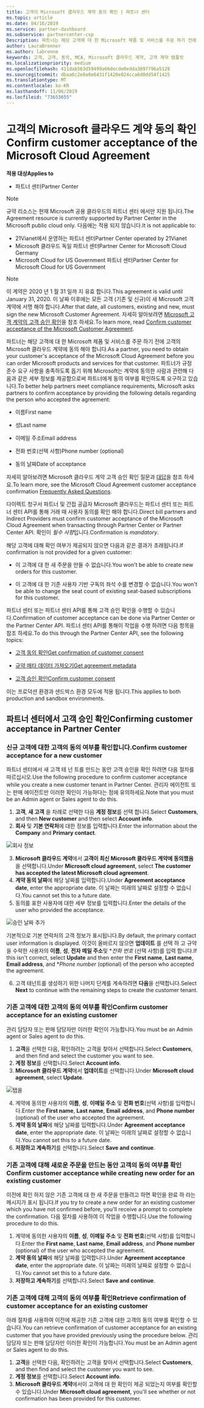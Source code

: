 ```yaml
---
title: 고객의 Microsoft 클라우드 계약 동의 확인 | 파트너 센터
ms.topic: article
ms.date: 04/16/2019
ms.service: partner-dashboard
ms.subservice: partnercenter-csp
Description: 파트너는 해당 고객에 대 한 Microsoft 제품 및 서비스를 주문 하기 전에 고객의 Microsoft 클라우드 계약에 동의 해야 합니다. 파트너가 규정 준수 요구 사항을 충족하도록 돕기 위해 Microsoft는 계약에 동의한 사람과 관련해 특정 세부 정보를 제공함으로써 파트너에게 동의 여부를 확인하도록 요구하고 있습니다.
author: LauraBrenner
ms.author: labrenne
keywords: 고객, 고객, 동의, MCA, Microsoft 클라우드 계약, 고객 계약 템플릿
ms.localizationpriority: medium
ms.openlocfilehash: 411dab563d59499a66decde0edda3897796a5128
ms.sourcegitcommit: dbaa6c2e8a0e6431f1420e024cca6d0dd54f1425
ms.translationtype: MT
ms.contentlocale: ko-KR
ms.lasthandoff: 11/06/2019
ms.locfileid: "73653655"
---
```

# <a name="confirm-customer-acceptance-of-the-microsoft-cloud-agreement"></a><span data-ttu-id="28994-105">고객의 Microsoft 클라우드 계약 동의 확인</span><span class="sxs-lookup"><span data-stu-id="28994-105">Confirm customer acceptance of the Microsoft Cloud Agreement</span></span>

<span data-ttu-id="28994-106">**적용 대상**</span><span class="sxs-lookup"><span data-stu-id="28994-106">**Applies to**</span></span>
-  <span data-ttu-id="28994-107">파트너 센터</span><span class="sxs-lookup"><span data-stu-id="28994-107">Partner Center</span></span>

> [!NOTE]
> <span data-ttu-id="28994-108">규약 리소스는 현재 Microsoft 공용 클라우드의 파트너 센터 에서만 지원 됩니다.</span><span class="sxs-lookup"><span data-stu-id="28994-108">The Agreement resource is currently supported by Partner Center in the Microsoft public cloud only.</span></span> <span data-ttu-id="28994-109">다음에는 적용 되지 않습니다.</span><span class="sxs-lookup"><span data-stu-id="28994-109">It is not applicable to:</span></span>
> * <span data-ttu-id="28994-110">21Vianet에서 운영하는 파트너 센터</span><span class="sxs-lookup"><span data-stu-id="28994-110">Partner Center operated by 21Vianet</span></span>
> * <span data-ttu-id="28994-111">Microsoft 클라우드 독일 파트너 센터</span><span class="sxs-lookup"><span data-stu-id="28994-111">Partner Center for Microsoft Cloud Germany</span></span>
> * <span data-ttu-id="28994-112">Microsoft Cloud for US Government 파트너 센터</span><span class="sxs-lookup"><span data-stu-id="28994-112">Partner Center for Microsoft Cloud for US Government</span></span>

>[!NOTE]
><span data-ttu-id="28994-113">이 계약은 2020 년 1 월 31 일까 지 유효 합니다.</span><span class="sxs-lookup"><span data-stu-id="28994-113">This agreement is valid until January 31, 2020.</span></span> <span data-ttu-id="28994-114">이 날짜 이후에는 모든 고객 (기존 및 신규)이 새 Microsoft 고객 계약에 서명 해야 합니다.</span><span class="sxs-lookup"><span data-stu-id="28994-114">After that date, all customers, existing and new, must sign the new Microsoft Customer Agreement.</span></span> <span data-ttu-id="28994-115">자세히 알아보려면 [Microsoft 고객 계약의 고객 승인 확인](confirm-customer-agreement.md)을 참조 하세요.</span><span class="sxs-lookup"><span data-stu-id="28994-115">To learn more, read [Confirm customer acceptance of the Microsoft Customer Agreement](confirm-customer-agreement.md).</span></span>

<span data-ttu-id="28994-116">파트너는 해당 고객에 대 한 Microsoft 제품 및 서비스를 주문 하기 전에 고객의 Microsoft 클라우드 계약에 동의 해야 합니다.</span><span class="sxs-lookup"><span data-stu-id="28994-116">As a partner, you need to obtain your customer's acceptance of the Microsoft Cloud Agreement before you can order Microsoft products and services for that customer.</span></span> <span data-ttu-id="28994-117">파트너가 규정 준수 요구 사항을 충족하도록 돕기 위해 Microsoft는 계약에 동의한 사람과 관련해 다음과 같은 세부 정보를 제공함으로써 파트너에게 동의 여부를 확인하도록 요구하고 있습니다.</span><span class="sxs-lookup"><span data-stu-id="28994-117">To better help partners meet compliance requirements, Microsoft asks partners to confirm acceptance by providing the following details regarding the person who accepted the agreement:</span></span> 

-   <span data-ttu-id="28994-118">이름</span><span class="sxs-lookup"><span data-stu-id="28994-118">First name</span></span>

-   <span data-ttu-id="28994-119">성</span><span class="sxs-lookup"><span data-stu-id="28994-119">Last name</span></span>

-   <span data-ttu-id="28994-120">이메일 주소</span><span class="sxs-lookup"><span data-stu-id="28994-120">Email address</span></span>

-   <span data-ttu-id="28994-121">전화 번호(선택 사항)</span><span class="sxs-lookup"><span data-stu-id="28994-121">Phone number (optional)</span></span>

-   <span data-ttu-id="28994-122">동의 날짜</span><span class="sxs-lookup"><span data-stu-id="28994-122">Date of acceptance</span></span>

<span data-ttu-id="28994-123">자세히 알아보려면 Microsoft 클라우드 계약 고객 승인 확인 질문과 [대답](https://docs.microsoft.com/partner-center/confirm-consent-faq)을 참조 하세요.</span><span class="sxs-lookup"><span data-stu-id="28994-123">To learn more, see the Microsoft Cloud Agreement customer acceptance confirmation [Frequently Asked Questions](https://docs.microsoft.com/partner-center/confirm-consent-faq).</span></span>

<span data-ttu-id="28994-124">다이렉트 청구서 파트너 및 간접 공급자 Microsoft 클라우드는 파트너 센터 또는 파트너 센터 API를 통해 거래 때 사용자 동의를 확인 해야 합니다.</span><span class="sxs-lookup"><span data-stu-id="28994-124">Direct bill partners and Indirect Providers must confirm customer acceptance of the Microsoft Cloud Agreement when transacting through Partner Center or Partner Center API.</span></span> <span data-ttu-id="28994-125">확인이 *필수 사항*입니다.</span><span class="sxs-lookup"><span data-stu-id="28994-125">Confirmation is *mandatory*.</span></span>

<span data-ttu-id="28994-126">해당 고객에 대해 확인 여부가 제공되지 않으면 다음과 같은 결과가 초래됩니다.</span><span class="sxs-lookup"><span data-stu-id="28994-126">If confirmation is not provided for a given customer:</span></span>

-   <span data-ttu-id="28994-127">이 고객에 대 한 새 주문을 만들 수 없습니다.</span><span class="sxs-lookup"><span data-stu-id="28994-127">You won't be able to create new orders for this customer.</span></span>

-   <span data-ttu-id="28994-128">이 고객에 대 한 기존 사용자 기반 구독의 좌석 수를 변경할 수 없습니다.</span><span class="sxs-lookup"><span data-stu-id="28994-128">You won't be able to change the seat count of existing seat-based subscriptions for this customer.</span></span>

<span data-ttu-id="28994-129">파트너 센터 또는 파트너 센터 API를 통해 고객 승인 확인을 수행할 수 있습니다.</span><span class="sxs-lookup"><span data-stu-id="28994-129">Confirmation of customer acceptance can be done via Partner Center or the Partner Center API.</span></span> <span data-ttu-id="28994-130">파트너 센터 API를 통해이 작업을 수행 하려면 다음 항목을 참조 하세요.</span><span class="sxs-lookup"><span data-stu-id="28994-130">To do this through the Partner Center API, see the following topics:</span></span> 

-   [<span data-ttu-id="28994-131">고객 동의 확인</span><span class="sxs-lookup"><span data-stu-id="28994-131">Get confirmation of customer consent</span></span>](https://docs.microsoft.com/partner-center/develop/get-confirmation-of-customer-consent)

-   [<span data-ttu-id="28994-132">규약 메타 데이터 가져오기</span><span class="sxs-lookup"><span data-stu-id="28994-132">Get agreement metadata</span></span>](https://docs.microsoft.com/partner-center/develop/get-agreement-metadata)

-   [<span data-ttu-id="28994-133">고객 승인 확인</span><span class="sxs-lookup"><span data-stu-id="28994-133">Confirm customer consent</span></span>](https://docs.microsoft.com/partner-center/develop/confirm-customer-consent)


<span data-ttu-id="28994-134">이는 프로덕션 환경과 샌드박스 환경 모두에 적용 됩니다.</span><span class="sxs-lookup"><span data-stu-id="28994-134">This applies to both production and sandbox environments.</span></span>

## <a name="confirming-customer-acceptance-in-partner-center"></a><span data-ttu-id="28994-135">파트너 센터에서 고객 승인 확인</span><span class="sxs-lookup"><span data-stu-id="28994-135">Confirming customer acceptance in Partner Center</span></span>

### <a name="confirm-customer-acceptance-for-a-new-customer"></a><span data-ttu-id="28994-136">신규 고객에 대한 고객의 동의 여부를 확인합니다.</span><span class="sxs-lookup"><span data-stu-id="28994-136">Confirm customer acceptance for a new customer</span></span>

<span data-ttu-id="28994-137">파트너 센터에서 새 고객 테 넌 트를 만드는 동안 고객 승인을 확인 하려면 다음 절차를 따르십시오.</span><span class="sxs-lookup"><span data-stu-id="28994-137">Use the following procedure to confirm customer acceptance while you create a new customer tenant in Partner Center.</span></span> <span data-ttu-id="28994-138">관리자 에이전트 또는 판매 에이전트만 이러한 확인이 가능하다는 점에 유의하세요.</span><span class="sxs-lookup"><span data-stu-id="28994-138">Note that you must be an Admin agent or Sales agent to do this.</span></span>

1. <span data-ttu-id="28994-139">**고객**, **새 고객** 을 차례로 선택한 다음 **계정 정보**를 선택 합니다.</span><span class="sxs-lookup"><span data-stu-id="28994-139">Select **Customers**, and then **New customer** and then select **Account info**.</span></span>
2. <span data-ttu-id="28994-140">**회사** 및 **기본 연락처**에 대한 정보를 입력합니다.</span><span class="sxs-lookup"><span data-stu-id="28994-140">Enter the information about the **Company** and **Primary contact**.</span></span>

![회사 정보](images/mca/mca1.png)

3. <span data-ttu-id="28994-142">**Microsoft 클라우드 계약**에서 **고객이 최신 Microsoft 클라우드 계약에 동의했음**을 선택합니다.</span><span class="sxs-lookup"><span data-stu-id="28994-142">Under **Microsoft cloud agreement**, select **The customer has accepted the latest Microsoft cloud agreement**.</span></span>
4. <span data-ttu-id="28994-143">**계약 동의 날짜**에 해당 날짜를 입력합니다.</span><span class="sxs-lookup"><span data-stu-id="28994-143">Under **Agreement acceptance date**, enter the appropriate date.</span></span> <span data-ttu-id="28994-144">이 날짜는 미래의 날짜로 설정할 수 없습니다.</span><span class="sxs-lookup"><span data-stu-id="28994-144">You cannot set this to a future date.</span></span>
5. <span data-ttu-id="28994-145">동의를 표한 사용자에 대한 세부 정보를 입력합니다.</span><span class="sxs-lookup"><span data-stu-id="28994-145">Enter the details of the user who provided the acceptance.</span></span>

![승인 날짜 추가](images/mca/MCA3.png)

<span data-ttu-id="28994-147">기본적으로 기본 연락처의 고객 정보가 표시됩니다.</span><span class="sxs-lookup"><span data-stu-id="28994-147">By default, the primary contact user information is displayed.</span></span> <span data-ttu-id="28994-148">이것이 올바르지 않으면 **업데이트** 를 선택 하 고 규약을 수락한 사용자의 **이름**, **성**, **전자 메일 주소**및 \**전화 번호* (선택 사항)를 입력 합니다.</span><span class="sxs-lookup"><span data-stu-id="28994-148">If this isn't correct, select **Update** and then enter the **First name**, **Last name**, **Email address**, and \**Phone number* (optional) of the person who accepted the agreement.</span></span>

6. <span data-ttu-id="28994-149">고객 테넌트를 생성하기 위한 나머지 단계를 계속하려면 **다음**을 선택합니다.</span><span class="sxs-lookup"><span data-stu-id="28994-149">Select **Next** to continue with the remaining steps to create the customer tenant.</span></span>

### <a name="confirm-customer-acceptance-for-an-existing-customer"></a><span data-ttu-id="28994-150">기존 고객에 대한 고객의 동의 여부를 확인</span><span class="sxs-lookup"><span data-stu-id="28994-150">Confirm customer acceptance for an existing customer</span></span>

<span data-ttu-id="28994-151">관리 담당자 또는 판매 담당자만 이러한 확인이 가능합니다.</span><span class="sxs-lookup"><span data-stu-id="28994-151">You must be an Admin agent or Sales agent to do this.</span></span>

1. <span data-ttu-id="28994-152">**고객**을 선택한 다음, 확인하려는 고객을 찾아서 선택합니다.</span><span class="sxs-lookup"><span data-stu-id="28994-152">Select **Customers**, and then find and select the customer you want to see.</span></span>
2. <span data-ttu-id="28994-153">**계정 정보**를 선택합니다.</span><span class="sxs-lookup"><span data-stu-id="28994-153">Select **Account info**.</span></span>
3. <span data-ttu-id="28994-154">**Microsoft 클라우드 계약**에서 **업데이트**를 선택합니다.</span><span class="sxs-lookup"><span data-stu-id="28994-154">Under **Microsoft cloud agreement**, select **Update**.</span></span>

![탭을](images/mca/mca4.png)

4. <span data-ttu-id="28994-156">계약에 동의한 사용자의 **이름**, **성**, **이메일 주소** 및 **전화 번호**(선택 사항)를 입력합니다.</span><span class="sxs-lookup"><span data-stu-id="28994-156">Enter the **First name**, **Last name**, **Email address**, and **Phone number** (optional) of the user who accepted the agreement.</span></span>
5. <span data-ttu-id="28994-157">**계약 동의 날짜**에 해당 날짜를 입력합니다.</span><span class="sxs-lookup"><span data-stu-id="28994-157">Under **Agreement acceptance date**, enter the appropriate date.</span></span> <span data-ttu-id="28994-158">이 날짜는 미래의 날짜로 설정할 수 없습니다.</span><span class="sxs-lookup"><span data-stu-id="28994-158">You cannot set this to a future date.</span></span>
6. <span data-ttu-id="28994-159">**저장하고 계속하기**를 선택합니다.</span><span class="sxs-lookup"><span data-stu-id="28994-159">Select **Save and continue**.</span></span>

### <a name="confirm-customer-acceptance-while-creating-new-order-for-an-existing-customer"></a><span data-ttu-id="28994-160">기존 고객에 대해 새로운 주문을 만드는 동안 고객의 동의 여부를 확인</span><span class="sxs-lookup"><span data-stu-id="28994-160">Confirm customer acceptance while creating new order for an existing customer</span></span>

<span data-ttu-id="28994-161">이전에 확인 하지 않은 기존 고객에 대 한 새 주문을 만들려고 하면 확인을 완료 하 라는 메시지가 표시 됩니다.</span><span class="sxs-lookup"><span data-stu-id="28994-161">If you try to create a new order for an existing customer which you have not confirmed before, you'll receive a prompt to complete the confirmation.</span></span> <span data-ttu-id="28994-162">다음 절차를 사용하여 이 작업을 수행합니다.</span><span class="sxs-lookup"><span data-stu-id="28994-162">Use the following procedure to do this.</span></span>

1. <span data-ttu-id="28994-163">계약에 동의한 사용자의 **이름**, **성**, **이메일 주소** 및 **전화 번호**(선택 사항)를 입력합니다.</span><span class="sxs-lookup"><span data-stu-id="28994-163">Enter the **First name**, **Last name**, **Email address**, and **Phone number** (optional) of the user who accepted the agreement.</span></span>
2. <span data-ttu-id="28994-164">**계약 동의 날짜**에 해당 날짜를 입력합니다.</span><span class="sxs-lookup"><span data-stu-id="28994-164">Under **Agreement acceptance date**, enter the appropriate date.</span></span> <span data-ttu-id="28994-165">이 날짜는 미래의 날짜로 설정할 수 없습니다.</span><span class="sxs-lookup"><span data-stu-id="28994-165">You cannot set this to a future date.</span></span>
3. <span data-ttu-id="28994-166">**저장하고 계속하기**를 선택합니다.</span><span class="sxs-lookup"><span data-stu-id="28994-166">Select **Save and continue**.</span></span>

### <a name="retrieve-confirmation-of-customer-acceptance-for-an-existing-customer"></a><span data-ttu-id="28994-167">기존 고객에 대해 고객의 동의 여부를 확인</span><span class="sxs-lookup"><span data-stu-id="28994-167">Retrieve confirmation of customer acceptance for an existing customer</span></span>

<span data-ttu-id="28994-168">아래 절차를 사용하여 이전에 제공한 기존 고객에 대한 고객의 동의 여부를 확인할 수 있습니다.</span><span class="sxs-lookup"><span data-stu-id="28994-168">You can retrieve confirmation of customer acceptance for an existing customer that you have provided previously using the procedure below.</span></span> <span data-ttu-id="28994-169">관리 담당자 또는 판매 담당자만 이러한 확인이 가능합니다.</span><span class="sxs-lookup"><span data-stu-id="28994-169">You must be an Admin agent or Sales agent to do this.</span></span>

1. <span data-ttu-id="28994-170">**고객**을 선택한 다음, 확인하려는 고객을 찾아서 선택합니다.</span><span class="sxs-lookup"><span data-stu-id="28994-170">Select **Customers**, and then find and select the customer you want to see.</span></span>
2. <span data-ttu-id="28994-171">**계정 정보**를 선택합니다.</span><span class="sxs-lookup"><span data-stu-id="28994-171">Select **Account info**.</span></span>
3. <span data-ttu-id="28994-172">**Microsoft 클라우드 계약**에서이 고객에 대 한 확인이 제공 되었는지 여부를 확인할 수 있습니다.</span><span class="sxs-lookup"><span data-stu-id="28994-172">Under **Microsoft cloud agreement**, you'll see whether or not confirmation has been provided for this customer.</span></span>
